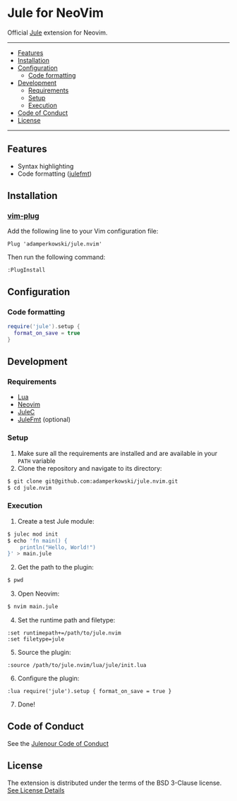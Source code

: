 # Jule for NeoVim
Official [Jule](https://github.com/julelang/jule) extension for Neovim.

___

- [Features](#features)
- [Installation](#installation)
- [Configuration](#configuration)
  - [Code formatting](#code-formatting)
- [Development](#development)
  - [Requirements](#requirements)
  - [Setup](#setup)
  - [Execution](#execution)
- [Code of Conduct](#code-of-conduct)
- [License](#license)

___

## Features
- Syntax highlighting
- Code formatting ([julefmt](https://github.com/julelang/julefmt))

## Installation
### [vim-plug](https://github.com/junegunn/vim-plug)
Add the following line to your Vim configuration file:
```vim
Plug 'adamperkowski/jule.nvim'
```
Then run the following command:
```vim
:PlugInstall
```

## Configuration
### Code formatting
```lua
require('jule').setup {
  format_on_save = true
}
```

## Development
### Requirements
- [Lua](https://www.lua.org)
- [Neovim](https://neovim.io)
- [JuleC](https://github.com/julelang/jule)
- [JuleFmt](https://github.com/adamperkowski/julefmt) (optional)

### Setup
1. Make sure all the requirements are installed and are available in your `PATH` variable
2. Clone the repository and navigate to its directory:
```bash
$ git clone git@github.com:adamperkowski/jule.nvim.git
$ cd jule.nvim
```

### Execution
1. Create a test Jule module:
```bash
$ julec mod init
$ echo 'fn main() {
    println("Hello, World!")
}' > main.jule
```
2. Get the path to the plugin:
```bash
$ pwd
```
3. Open Neovim:
```bash
$ nvim main.jule
```
4. Set the runtime path and filetype:
```vim
:set runtimepath+=/path/to/jule.nvim
:set filetype=jule
```
5. Source the plugin:
```vim
:source /path/to/jule.nvim/lua/jule/init.lua
```
6. Configure the plugin:
```vim
:lua require('jule').setup { format_on_save = true }
```
7. Done!

## Code of Conduct
See the [Julenour Code of Conduct](https://jule.dev/code-of-conduct)

## License
The extension is distributed under the terms of the BSD 3-Clause license. <br>
[See License Details](https://jule.dev/pages/license.html)
